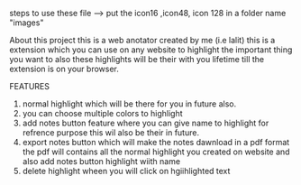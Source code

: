 steps to use these file 
-->   put the icon16 ,icon48, icon 128 in a folder name "images"

About this project
this is a web anotator created by me (i.e lalit) this is a extension which you can use on any website to  highlight the important thing you want to also these highlights will be their with you lifetime till the extension is on your browser.

FEATURES
1. normal highlight which will be there for you in future also.
2. you can choose multiple colors to highlight
3. add notes button feature where you can give name to highlight for refrence purpose this wil also be their in future.
4. export notes button which will make the notes dawnload in a pdf format the pdf will contains all the normal highlight you created on website and also add notes button highlight wiith name
5. delete highlight wheen you will click on hgiihlighted text
